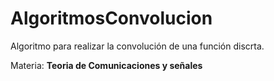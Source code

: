 # AlgoritmosConvolucion

Algoritmo para realizar la convolución de una función discrta.

Materia: **Teoria de Comunicaciones y señales**
